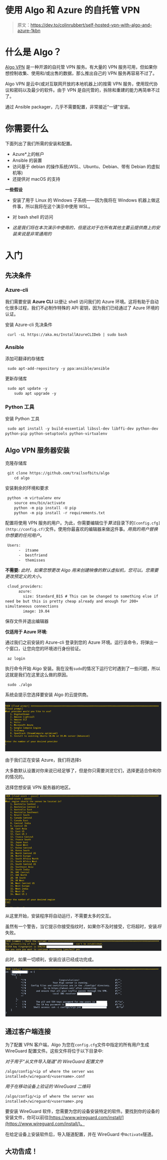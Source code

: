 # 使用 Algo 和 Azure 的自托管 VPN

> 原文：<https://dev.to/colinrubbert/self-hosted-vpn-with-algo-and-azure-1kbn>

# 什么是 Algo？

[Algo VPN](https://blog.trailofbits.com/2016/12/12/meet-algo-the-vpn-that-works/) 是一种开源的自托管 VPN 服务。有大量的 VPN 服务可用，但如果你想控制收集、使用和/或出售的数据，那么推出自己的 VPN 服务再容易不过了。

Algo VPN 是云中(或对互联网开放的本地机器上)的按需 VPN 服务，使用现代协议和密码以及最少的软件。由于 VPN 是自托管的，拆除和重建的能力再简单不过了。

通过 Ansible packager，几乎不需要配置，非常接近“一键”安装。

# 你需要什么

下面列出了我们所需的安装和配置。

*   Azure*上的帐户
*   Ansible 的装置
*   访问基于 debian 的操作系统(WSL、Ubuntu、Debian、带有 Debian 的虚拟机等)
*   还提供对 macOS 的支持

**一些假设**

*   安装了用于 Linux 的 Windows 子系统——因为我将在 Windows 机器上做这件事，所以我将在这个演示中使用 WSL。
*   对 bash shell 的访问

*   *这是我们将在本次演示中使用的，但是这对于在所有其他主要云提供商上的安装来说是非常通用的*

# 入门

## 先决条件

### Azure-cli

我们需要安装 **Azure CLI** 以便让 shell 访问我们的 Azure 环境。这将有助于自动化很多过程，我们不必制作特殊的 API 密钥，因为我们已经通过了 Azure 环境的认证。

安装 Azure-cli 先决条件

```
 curl -sL https://aka.ms/InstallAzureCLIDeb | sudo bash 
```

### Ansible

添加可翻译的存储库

```
 sudo apt-add-repository -y ppa:ansible/ansible 
```

更新存储库

```
 sudo apt update -y
    sudo apt upgrade -y 
```

### Python 工具

安装 Python 工具

```
 sudo apt install -y build-essential libssl-dev libffi-dev python-dev python-pip python-setuptools python-virtualenv 
```

## Algo VPN 服务器安装

克隆存储库

```
 git clone https://github.com/trailsofbits/algo
    cd algo 
```

安装剩余的环境和要求

```
 python -m virtualenv env
    source env/bin/activate
    python -m pip install -U pip
    python -m pip install -r requirements.txt 
```

配置将使用 VPN 服务的用户。为此，你需要编辑位于*算法*目录下的`[config.cfg](http://config.cf)`文件。使用你最喜欢的编辑器来做这件事。*用我的用户替换你想要的任何用户。*

```
 Users:
      -  itsame
      -  bestfriend
      -  themisses 
```

**不需要:** *此时，如果您想更改 Algo 用来创建映像的默认虚拟机，您可以。您需要更改预定义的大小。*

```
 cloud_providers:
      azure:
        size: Standard_B1S # This can be changed to something else if need be but this is pretty cheap already and enough for 200+ simultaneous connections
        image: 19.04 
```

保存文件并退出编辑器

**仅适用于 Azure 环境:**

通过我们之前安装的 Azure-cli 登录到您的 Azure 环境。运行该命令，将弹出一个窗口，让您向您的环境进行身份验证。

```
 az login 
```

执行命令开始 Algo 安装。我在没有`sudo`的情况下运行它时遇到了一些问题，所以这就是我们在这里这么做的原因。

```
 sudo ./algo 
```

系统会提示您选择要安装 Algo 的云提供商。

[![Algo Cloud Provider](img/845b61341521ec4d2b29ede32d2dc52f.png)](https://res.cloudinary.com/practicaldev/image/fetch/s--lHM7NuH1--/c_limit%2Cf_auto%2Cfl_progressive%2Cq_auto%2Cw_880/https://fivethirtyfour.com/asseimg/post-images/algo-vpn-azure/cloud-provider.png)

由于我们正在安装 Azure，我们将选择`5`

大多数默认设置对你来说已经足够了，但是你只需要浏览它们，选择更适合你和你的情况的。

选择您想安装 VPN 服务器的地区。

[![Algo Region Selection](img/ce57579f9c140e211b4aa0cbe2741ca9.png)](https://res.cloudinary.com/practicaldev/image/fetch/s---teSWu92--/c_limit%2Cf_auto%2Cfl_progressive%2Cq_auto%2Cw_880/https://fivethirtyfour.com/asseimg/post-images/algo-vpn-azure/region.png)

从这里开始，安装程序将自动运行，不需要太多的交互。

虽然有一个警告，当它提示你接受指纹时，如果你不及时接受，它将超时，安装*将*失败。

[![Algo SSH Prompt](img/8985031d02abd1d2468ad0f30841fe8e.png)](https://res.cloudinary.com/practicaldev/image/fetch/s--25RfsWU5--/c_limit%2Cf_auto%2Cfl_progressive%2Cq_auto%2Cw_880/https://fivethirtyfour.com/asseimg/post-images/algo-vpn-azure/ssh.jpg)

此时，如果一切顺利，安装应该已经成功完成。

[![Algo Completed Message](img/8e3adaa8e99ff19b745ecfd95965a4d6.png)](https://res.cloudinary.com/practicaldev/image/fetch/s--fW5ky4bc--/c_limit%2Cf_auto%2Cfl_progressive%2Cq_auto%2Cw_880/https://fivethirtyfour.com/asseimg/post-images/algo-vpn-azure/completed.png)

## 通过客户端连接

为了配置 VPN 客户端，Algo 为您在`config.cfg`文件中指定的所有用户生成 WireGuard 配置文件。这些文件将位于以下目录中:

*对于用于“从文件导入隧道”的 WireGuard 配置文件*

```
/algo/config/<ip of where the server was installed>/wireguard/<username>.conf 
```

*用于在移动设备上验证的 WireGuard 二维码*

```
/algo/config/<ip of where the server was installed>/wireguard/<username>.png 
```

要安装 WireGuard 软件，您需要为您的设备安装特定的软件。要找到你的设备的安装文件，你可以前往[https://www.wireguard.com/install/](https://www.wireguard.com/install/)。

在给定设备上安装软件后，导入隧道配置，并在 WireGuard 中`Activate`隧道。

## 大功告成！